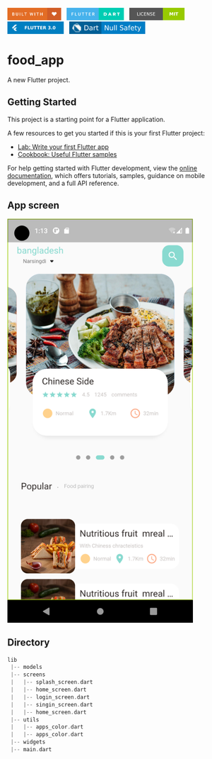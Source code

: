 <img src="screenShorts/badges/built-with-love.svg" height="28px"/>&nbsp;&nbsp;
<img src="screenShorts/badges/flutter-dart.svg" height="28px" />&nbsp;&nbsp;
<a href="https://choosealicense.com/licenses/mit/" target="_blank"><img src="screenShorts/badges/license-MIT.svg" height="28px" /></a>&nbsp;&nbsp;
<img src="screenShorts/badges/Flutter-3.svg" height="28px" />&nbsp;&nbsp;
<img src="screenShorts/badges/dart-null_safety-blue.svg" height="28px"/>

# food_app

A new Flutter project.

## Getting Started

This project is a starting point for a Flutter application.

A few resources to get you started if this is your first Flutter project:

- [Lab: Write your first Flutter app](https://docs.flutter.dev/get-started/codelab)
- [Cookbook: Useful Flutter samples](https://docs.flutter.dev/cookbook)

For help getting started with Flutter development, view the
[online documentation](https://docs.flutter.dev/), which offers tutorials,
samples, guidance on mobile development, and a full API reference.


## App screen 
<img width="420" src="screenShorts/Screenshot_1.png"/>



## Directory
```dart
lib
 |-- models
 |-- screens
 |   |-- splash_screen.dart 
 |   |-- home_screen.dart 
 |   |-- login_screen.dart 
 |   |-- singin_screen.dart 
 |   |-- home_screen.dart 
 |-- utils
 |   |-- apps_color.dart 
 |   |-- apps_color.dart 
 |-- widgets
 |-- main.dart 

```